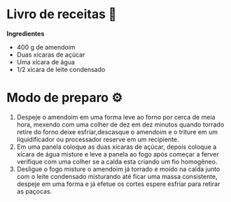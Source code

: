 # Livro de receitas 🍯   

**Ingredientes**

- 400 g de amendoim
- Duas xícaras de açúcar
- Uma xícara de água
- 1/2 xícara de leite condensado

# Modo de preparo :gear:

1. Despeje o amendoim em uma forma leve ao forno por cerca de meia hora, mexendo com uma colher de dez em dez minutos quando torrado retire do forno deixe esfriar,descasque o amendoim e o triture em um liquidificador ou processador reserve em um recipiente.
2. Em uma panela coloque as duas xícaras de açúcar, depois coloque a xícara de água misture e leve a panela ao fogo após começar a ferver verifique com uma colher se a calda esta criando um fio homogêneo.
3. Desligue o fogo misture o amendoim já torrado e moído na calda junto com o leite condensado misturando até ficar uma massa consistente, despeje em uma forma e já efetue os cortes espere esfriar para retirar as paçocas.

